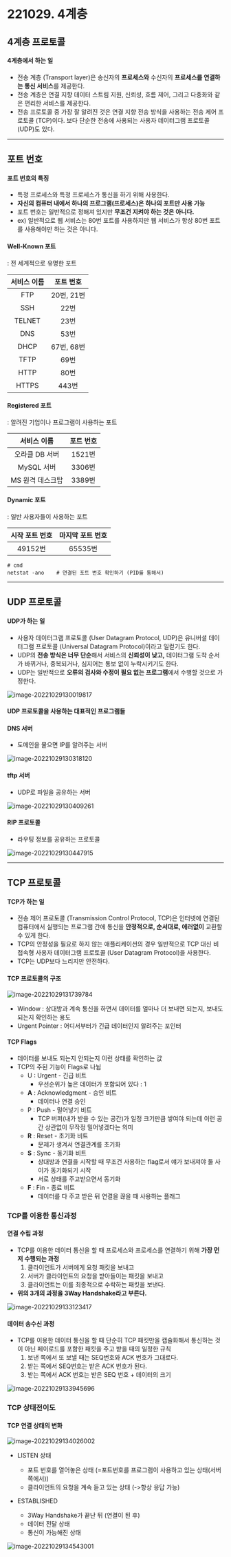 # 221029. 4계층



## 4계층 프로토콜

#### 4계층에서 하는 일

- 전송 계층 (Transport layer)은 송신자의 **프로세스와** 수신자의 **프로세스를 연결하는 통신 서비스**를 제공한다.
- 전송 계층은 연결 지향 데이터 스트림 지원, 신뢰성, 흐름 제어, 그리고 다중화와 같은 편리한 서비스를 제공한다.
- 전송 프로토콜 중 가장 잘 알려진 것은 연결 지향 전송 방식을 사용하는 전송 제어 프로토콜 (TCP)이다. 보다 단순한 전송에 사용되는 사용자 데이터그램 프로토콜 (UDP)도 있다.

---



## 포트 번호

#### 포트 번호의 특징

- 특정 프로세스와 특정 프로세스가 통신을 하기 위해 사용한다.
- **자신의 컴퓨터 내에서 하나의 프로그램(프로세스)은 하나의 포트만 사용 가능**
- 포트 번호는 일반적으로 정해져 있지만 **무조건 지켜야 하는 것은 아니다.**
- ex) 일반적으로 웹 서비스는 80번 포트를 사용하지만 웹 서비스가 항상 80번 포트를 사용해야만 하는 것은 아니다.



#### Well-Known 포트

: 전 세계적으로 유명한 포트

| 서비스 이름 | 포트 번호  |
| :---------: | :--------: |
|     FTP     | 20번, 21번 |
|     SSH     |    22번    |
|   TELNET    |    23번    |
|     DNS     |    53번    |
|    DHCP     | 67번, 68번 |
|    TFTP     |    69번    |
|    HTTP     |    80번    |
|    HTTPS    |   443번    |



#### Registered 포트

: 알려진 기업이나 프로그램이 사용하는 포트

|   서비스 이름    | 포트 번호 |
| :--------------: | :-------: |
|  오라클 DB 서버  |  1521번   |
|    MySQL 서버    |  3306번   |
| MS 원격 데스크탑 |  3389번   |



#### Dynamic 포트

: 일반 사용자들이 사용하는 포트

| 시작 포트 번호 | 마지막 포트 번호 |
| :------------: | :--------------: |
|    49152번     |     65535번      |



```
# cmd
netstat -ano	# 연결된 포트 번호 확인하기 (PID를 통해서)
```

---



## UDP 프로토콜

#### UDP가 하는 일

- 사용자 데이터그램 프로토콜 (User Datagram Protocol, UDP)은 유니버셜 데이터그램 프로토콜 (Universal Datagram Protocol)이라고 일컫기도 한다.
- UDP의 **전송 방식은 너무 단순**해서 서비스의 **신뢰성이 낮고,** 데이터그램 도착 순서가 바뀌거나, 중복되거나, 심지어는 통보 없이 누락시키기도 한다.
- UDP는 일반적으로 **오류의 검사와 수정이 필요 없는 프로그램**에서 수행할 것으로 가정한다.

![image-20221029130019817](images/4_1.PNG)



#### UDP 프로토콜을 사용하는 대표적인 프로그램들

#### DNS 서버

- 도메인을 물으면 IP를 알려주는 서버

![image-20221029130318120](images/4_2.PNG)



#### tftp 서버

- UDP로 파일을 공유하는 서버

![image-20221029130409261](images/4_3.PNG)



#### RIP 프로토콜

- 라우팅 정보를 공유하는 프로토콜

![image-20221029130447915](images/4_4.PNG)

---



## TCP 프로토콜

#### TCP가 하는 일

- 전송 제어 프로토콜 (Transmission Control Protocol, TCP)은 인터넷에 연결된 컴퓨터에서 실행되는 프로그램 간에 통신을 **안정적으로, 순서대로, 에러없이** 교환할 수 있게 한다.
- TCP의 안정성을 필요로 하지 않는 애플리케이션의 경우 일반적으로 TCP 대신 비접속형 사용자 데이터그램 프로토콜 (User Datagram Protocol)을 사용한다.
- TCP는 UDP보다 느리지만 안전하다.



#### TCP 프로토콜의 구조

![image-20221029131739784](images/4_5.PNG)

- Window : 상대방과 계속 통신을 하면서 데이터를 얼마나 더 보내면 되는지, 보내도 되는지 확인하는 용도
- Urgent Pointer : 어디서부터가 긴급 데이터인지 알려주는 포인터



#### TCP Flags

- 데이터를 보내도 되는지 안되는지 이런 상태를 확인하는 값
- TCP의 주된 기능이 Flags로 나뉨
  - U : Urgent - 긴급 비트
    - 우선순위가 높은 데이터가 포함되어 있다 : 1
  - **A** : Acknowledgment - 승인 비트
    - 데이터나 연결 승인
  - P : Push - 밀어넣기 비트
    - TCP 버퍼(내가 받을 수 있는 공간)가 일정 크기만큼 쌓여야 되는데 이런 공간 상관없이 무작정 밀어넣겠다는 의미
  - **R** : Reset - 초기화 비트
    - 문제가 생겨서 연결관계를 초기화
  - **S** : Sync - 동기화 비트
    - 상대방과 연결을 시작할 때 무조건 사용하는 flag로서 얘가 보내져야 둘 사이가 동기화되기 시작
    - 서로 상태를 주고받으면서 동기화
  - **F** : Fin - 종료 비트
    - 데이터를 다 주고 받은 뒤 연결을 끊을 때 사용하는 플래그



### TCP를 이용한 통신과정

#### 연결 수립 과정

- TCP를 이용한 데이터 통신을 할 때 프로세스와 프로세스를 연결하기 위해 **가장 먼저 수행되는 과정**
  1. 클라이언트가 서버에게 요청 패킷을 보내고
  2. 서버가 클라이언트의 요청을 받아들이는 패킷을 보내고
  3. 클라이언트는 이를 최종적으로 수락하는 패킷을 보낸다.
- **위의 3개의 과정을 3Way Handshake라고 부른다.**

![image-20221029133123417](images/4_6.PNG)



#### 데이터 송수신 과정

- TCP를 이용한 데이터 통신을 할 때 단순히 TCP 패킷만을 캡슐화해서 통신하는 것이 아닌 페이로드를 포함한 패킷을 주고 받을 때의 일정한 규칙
  1. 보낸 쪽에서 또 보낼 때는 SEQ번호와 ACK 번호가 그대로다.
  2. 받는 쪽에서 SEQ번호는 받은 ACK 번호가 된다.
  3. 받는 쪽에서 ACK 번호는 받은 SEQ 번호 + 데이터의 크기

![image-20221029133945696](images/4_7.PNG)



### TCP 상태전이도

#### TCP 연결 상태의 변화

![image-20221029134026002](images/4_8.PNG)

- LISTEN 상태
  - 포트 번호를 열어놓은 상태
    (=포트번호를 프로그램이 사용하고 있는 상태(서버쪽에서))
  - 클라이언트의 요청을 계속 듣고 있는 상태 (->항상 응답 가능)

- ESTABLISHED
  - 3Way Handshake가 끝난 뒤 (연결이 된 후)
  - 데이터 전달 상태
  - 통신이 가능해진 상태

![image-20221029134543001](images/4_9.PNG)

